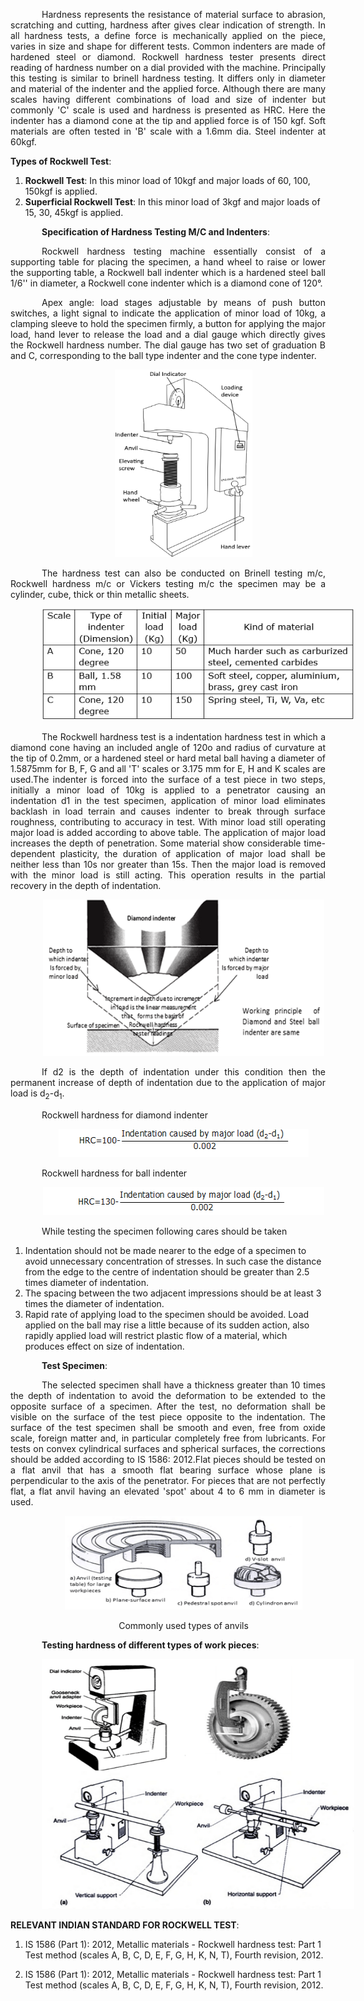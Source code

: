 <div  style="text-align: justify; text-indent: 50px">

Hardness represents the resistance of material surface to abrasion, scratching and cutting, hardness after gives clear indication of strength. In all hardness tests, a define force is mechanically applied on the piece, varies in size and shape for different tests. Common indenters are made of hardened steel or diamond. Rockwell hardness tester presents direct reading of hardness number on a dial provided with the machine. Principally this testing is similar to brinell hardness testing. It differs only in diameter and material of the indenter and the applied force. Although there are many scales having different combinations of load and size of indenter but commonly 'C' scale is used and hardness is presented as HRC. Here the indenter has a diamond cone at the tip and applied force is of 150 kgf. Soft materials are often tested in 'B' scale with a 1.6mm dia. Steel indenter at 60kgf.

</div>

**Types of Rockwell Test**:

1. **Rockwell Test**: In this minor load of 10kgf and major loads of 60, 100, 150kgf is applied.
2. **Superficial Rockwell Test**: In this minor load of 3kgf and major loads of 15, 30, 45kgf is applied.

<div  style="text-align: justify; text-indent: 50px">

**Specification of Hardness Testing M/C and Indenters**:

Rockwell hardness testing machine essentially consist of a supporting table for placing the specimen, a hand wheel to raise or lower the supporting table, a Rockwell ball indenter which is a hardened steel ball 1/6'' in diameter, a Rockwell cone indenter which is a diamond cone of 120°.

Apex angle: load stages adjustable by means of push button switches, a light signal to indicate the application of minor load of 10kg, a clamping sleeve to hold the specimen firmly, a button for applying the major load, hand lever to release the load and a dial gauge which directly gives the Rockwell hardness number. The dial gauge has two set of graduation B and C, corresponding to the ball type indenter and the cone type indenter.

<div style="text-align: center">

[<img src="./images/rock1.png" width="220" height="300"/>](./images/rock1.png)

</div>

The hardness test can also be conducted on Brinell testing m/c, Rockwell hardness m/c or Vickers testing m/c the specimen may be a cylinder, cube, thick or thin metallic sheets.

<div style="text-align: center">

[<img src="./images/rock2.png" width="500" height="180"/>](./images/rock2.png)

</div>

The Rockwell hardness test is a indentation hardness test in which a diamond cone having an included angle of 120o and radius of curvature at the tip of 0.2mm, or a hardened steel or hard metal ball having a diameter of 1.5875mm for B, F, G and all 'T' scales or 3.175 mm for E, H and K scales are used.The indenter is forced into the surface of a test piece in two steps, initially a minor load of 10kg is applied to a penetrator causing an indentation d1 in the test specimen, application of minor load eliminates backlash in load terrain and causes indenter to break through surface roughness, contributing to accuracy in test. With minor load still operating major load is added according to above table. The application of major load increases the depth of penetration. Some material show considerable time-dependent plasticity, the duration of application of major load shall be neither less than 10s nor greater than 15s. Then the major load is removed with the minor load is still acting. This operation results in the partial recovery in the depth of indentation.

<div style="text-align: center">

[<img src="./images/rock3.png" width="450" height="250"/>](./images/rock3.png)

</div>

If d2 is the depth of indentation under this condition then the permanent increase of depth of indentation due to the application of major load is d<sub>2</sub>-d<sub>1</sub>.

Rockwell hardness for diamond indenter

<div style="text-align: center">

[<img src="./images/rock4.png" width="400" height="45"/>](./images/rock4.png)

</div>

Rockwell hardness for ball indenter

<div style="text-align: center">

[<img src="./images/rock5.png" width="450" height="45"/>](./images/rock5.png)

</div>

While testing the specimen following cares should be taken

</div>

1. Indentation should not be made nearer to the edge of a specimen to avoid unnecessary concentration of stresses. In such case the distance from the edge to the centre of indentation should be greater than 2.5 times diameter of indentation.
2. The spacing between the two adjacent impressions should be at least 3 times the diameter of indentation.
3. Rapid rate of applying load to the specimen should be avoided. Load applied on the ball may rise a little because of its sudden action, also rapidly applied load will restrict plastic flow of a material, which produces effect on size of indentation.

<div  style="text-align: justify; text-indent: 50px">

**Test Specimen**:

The selected specimen shall have a thickness greater than 10 times the depth of indentation to avoid the deformation to be extended to the opposite surface of a specimen. After the test, no deformation shall be visible on the surface of the test piece opposite to the indentation. The surface of the test specimen shall be smooth and even, free from oxide scale, foreign matter and, in particular completely free from lubricants. For tests on convex cylindrical surfaces and spherical surfaces, the corrections should be added according to IS 1586: 2012.Flat pieces should be tested on a flat anvil that has a smooth flat bearing surface whose plane is perpendicular to the axis of the penetrator. For pieces that are not perfectly flat, a flat anvil having an elevated 'spot' about 4 to 6 mm in diameter is used.

<div style="text-align: center">

[<img src="./images/rock6.png" width="380" height="150"/>](./images/rock6.png)

Commonly used types of anvils

</div>

**Testing hardness of different types of work pieces**:

<div style="text-align: center">

[<img src="./images/rock7.png" width="500" height="400"/>](./images/rock7.png)

</div>

</div>

**RELEVANT INDIAN STANDARD FOR ROCKWELL TEST**:

1. IS 1586 (Part 1): 2012, Metallic materials - Rockwell hardness test: Part 1 Test method (scales A, B, C, D, E, F, G, H, K, N, T), Fourth revision, 2012.

2. IS 1586 (Part 1): 2012, Metallic materials - Rockwell hardness test: Part 1 Test method (scales A, B, C, D, E, F, G, H, K, N, T), Fourth revision, 2012.

